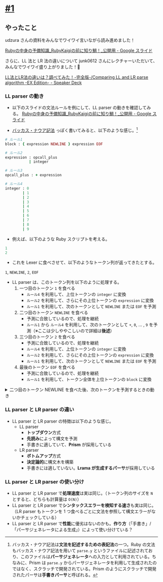 # [#1](https://shikumirb.connpass.com/event/354560/)

## やったこと

udzura さんの資料をみんなでワイワイ言いながら読み進めました！

[Rubyの中身の予備知識\_RubyKaigiの前に知り鯛！\_公開用 \- Google スライド](https://docs.google.com/presentation/d/1oFvP4W3Ox8uiGXsWa3ibyDga1cpLguVZhwCjpD46hFU/mobilepresent?slide=id.g3389fccf211_0_67)

さらに、LL 法と LR 法の違いについて junk0612 さんにレクチャーいただいて、みんなでワイワイ盛り上がりました！🎉

[LL法とLR法の違いは？調べてみた！\-完全版\-/Comparing LL and LR parse algorithm \-EX Edition\- \- Speaker Deck](https://speakerdeck.com/junk0612/comparing-ll-and-lr-parse-algorithm-ex-edition)

### LL parser の動き

- 以下のスライドの文法ルールを例にして、LL parser の動きを確認してみる。
[Rubyの中身の予備知識\_RubyKaigiの前に知り鯛！\_公開用 \- Google スライド](https://docs.google.com/presentation/d/1oFvP4W3Ox8uiGXsWa3ibyDga1cpLguVZhwCjpD46hFU/mobilepresent?slide=id.g341c11ef11f_0_108)

- [バッカス・ナウア記法](https://ja.wikipedia.org/wiki/%E3%83%90%E3%83%83%E3%82%AB%E3%82%B9%E3%83%BB%E3%83%8A%E3%82%A6%E3%82%A2%E8%A8%98%E6%B3%95) っぽく書いてみると、以下のような感じ。[^1]
[^1]: バッカス・ナウア記法は**文法を記述するための表記法**の一つ。Ruby の文法もバッカス・ナウア記法を用いて `parse.y` というファイルに記述されており、このファイルは**パーサジェネレータ**への入力として利用されている。ちなみに、Prism は `parse.y` からパーサジェネレータを利用して生成されたのではなく、スクラッチで開発されている。Prism のようにスクラッチで開発されたパーサは**手書きパーサ**と呼ばれる。

```ruby
# ルール1
block : { expression NEWLINE } expression EOF

# ルール2
expression : opcall_plus
           | integer

# ルール3
opcall_plus : + expression

# ルール4
integer : 0
        | 1
        | 2
        | 3
        | 4
        | 5
        | 6
        | 7
        | 8
        | 9
```

- 例えば、以下のような Ruby スクリプトを考える。

```ruby
1
2
```

- これを Lexer に食べさせて、以下のようなトークン列が返ってきたとする。

`1`, `NEWLINE`, `2`, `EOF`

- LL parser は、このトークン列を以下のように処理する。
  1. 一つ目のトークン `1` を食べる
      - `ルール4` を利用して、上位トークンの `integer` に変換
      - `ルール2` を利用して、さらにその上位トークンの `expression` に変換
      - `ルール1` を利用して、次のトークンとして `NEWLINE` または `EOF` を予測
  1. 二つ目のトークン `NEWLINE` を食べる
      - 予測に合致しているので、処理を継続
      - `ルール1` から `ルール4` を利用して、次のトークンとして `+`, `0`, ... , `9` を予測（※ここは少しややこしいので詳細は**後述**）
  1. 三つ目のトークン `2` を食べる
      - 予測に合致しているので、処理を継続
      - `ルール4` を利用して、上位トークンの `integer` に変換
      - `ルール2` を利用して、さらにその上位トークンの `expression` に変換
      - `ルール1` を利用して、次のトークンとして `NEWLINE` または `EOF` を予測
  1. 最後のトークン `EOF` を食べる
      - 予測に合致しているので、処理を継続
      - `ルール1` を利用して、トークン全体を上位トークンの `block` に変換

<details>
<summary>二つ目のトークン NEWLINE を食べた後、次のトークンを予測するときの動き</summary>

-  `NEWLINE` の次に来れるのは `expression` のみ（`ルール1`）
-  `expression` に変換できる下位トークンは `opcall_plus` と `integer` のどちらか（`ルール2`）
- `opcall_plus` は `+` という下位トークンで始まる（`ルール3`）
- `integer` に変換できる下位トークンは `0`, ... , `9` のいずれか（`ルール4`） 
- 以上より、`NEWLINE` の次に来れるトークンは `+`, `0`, ... , `9` のいずれか

</details>

### LL parser と LR parser の違い

- LL parser と LR parser の特徴は以下のような感じ。
  - LL parser
    - **トップダウン**方式
    - **先読み**によって構文を予測
    - 手書きに適していて、**Prism** が採用している
  - LR parser
    - **ボトムアップ**方式
    - **決定論的**に構文木を構築
    - 手書きには適していない。**Lrama が生成するパーサ**が採用している

### LL parser と LR parser の使い分け

- LL parser と LR parser で**処理速度**は実は同じ。（トークン列のサイズを `N` とすると、どちらも計算量は `O(N)`）
- LL parser と LR parser で**シンタックスエラーを検知する速さ**も実は同じ。（LR parser もトークンを 1 つ食べるごとに文法を参照して構文エラーがないかチェックしている）
- LL parser と LR parser で**性能**に優劣はないのかも。**作り方**（「手書き」/「パーサジェネレータによる生成」）によって使い分けている？

